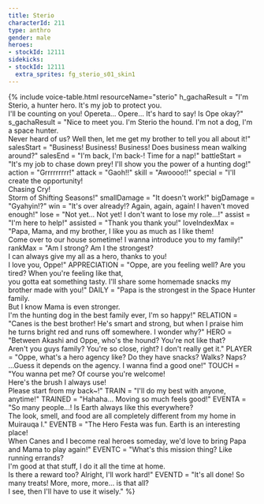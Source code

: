 ```yaml
---
title: Sterio
characterId: 211
type: anthro
gender: male
heroes:
- stockId: 12111
sidekicks:
- stockId: 12111
  extra_sprites: fg_sterio_s01_skin1
---
```


{% include voice-table.html resourceName="sterio"
h_gachaResult = "I'm Sterio, a hunter hero. It's my job to protect you.<br>I'll be counting on you! Opereta... Opere... It's hard to say! Is Ope okay?"
s_gachaResult = "Nice to meet you. I'm Sterio the hound. I'm not a dog, I'm a space hunter.<br>Never heard of us? Well then, let me get my brother to tell you all about it!"
salesStart = "Business! Business! Business! Does business mean walking around?"
salesEnd = "I'm back, I'm back-! Time for a nap!"
battleStart = "It's my job to chase down prey! I'll show you the power of a hunting dog!"
action = "Grrrrrrrrr!"
attack = "Gaoh!!"
skill = "Awoooo!!"
special = "I'll create the opportunity!<br>Chasing Cry!<br>Storm of Shifting Seasons!"
smallDamage = "It doesn't work!"
bigDamage = "Gyahyin!?"
win = "It's over already!? Again, again, again! I haven't moved enough!"
lose = "Not yet... Not yet! I don't want to lose my role...!"
assist = "I'm here to help!"
assisted = "Thank you thank you!"
loveIndexMax = "Papa, Mama, and my brother, I like you as much as I like them!<br>Come over to our house sometime! I wanna introduce you to my family!"
rankMax = "Am I strong? Am I the strongest?<br>I can always give my all as a hero, thanks to you!<br>I love you, Oppe!"
APPRECIATION = "Oppe, are you feeling well? Are you tired? When you're feeling like that,<br>you gotta eat something tasty. I'll share some homemade snacks my brother made with you!"
DAILY = "Papa is the strongest in the Space Hunter family.<br>But I know Mama is even stronger.<br>I'm the hunting dog in the best family ever, I'm so happy!"
RELATION = "Canes is the best brother! He's smart and strong, but when I praise him<br>he turns bright red and runs off somewhere. I wonder why?"
HERO = "Between Akashi and Oppe, who's the hound? You're not like that?<br>Aren't you guys family? You're so close, right? I don't really get it."
PLAYER = "Oppe, what's a hero agency like? Do they have snacks? Walks? Naps?<br>...Guess it depends on the agency. I wanna find a good one!"
TOUCH = "You wanna pet me? Of course you're welcome!<br>Here's the brush I always use!<br>Please start from my back~!"
TRAIN = "I'll do my best with anyone, anytime!"
TRAINED = "Hahaha... Moving so much feels good!"
EVENTA = "So many people...! Is Earth always like this everywhere?<br>The look, smell, and food are all completely different from my home in Muirauqa I."
EVENTB = "The Hero Festa was fun. Earth is an interesting place!<br>When Canes and I become real heroes someday, we'd love to bring Papa and Mama to play again!"
EVENTC = "What's this mission thing? Like running errands?<br>I'm good at that stuff, I do it all the time at home.<br>Is there a reward too? Alright, I'll work hard!"
EVENTD = "It's all done! So many treats! More, more, more... is that all?<br>I see, then I'll have to use it wisely."
%}
